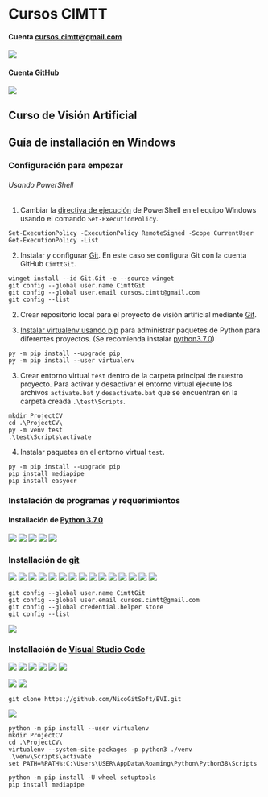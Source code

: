 # Cursos CIMTT

#### Cuenta cursos.cimtt@gmail.com
![](https://i.imgur.com/SOyQBhn.png)

#### Cuenta [GitHub](https://github.com/)
![](https://i.imgur.com/gEL1AIV.png)

## Curso de Visión Artificial


## Guía de installación en Windows

### Configuración para empezar
###### Usando PowerShell

1. Cambiar la [directiva de ejecución](https://docs.microsoft.com/es-es/powershell/module/microsoft.powershell.core/about/about_execution_policies) de PowerShell en el equipo Windows usando el comando `Set-ExecutionPolicy`.
```
Set-ExecutionPolicy -ExecutionPolicy RemoteSigned -Scope CurrentUser
Get-ExecutionPolicy -List
```
2. Instalar y configurar [Git](https://git-scm.com/). En este caso se configura Git con la cuenta GitHub `CimttGit`. 

```
winget install --id Git.Git -e --source winget
git config --global user.name CimttGit
git config --global user.email cursos.cimtt@gmail.com
git config --list
```
2. Crear repositorio local para el proyecto de visión artificial mediante [Git](https://git-scm.com/).

2. [Instalar virtualenv usando pip](https://packaging.python.org/en/latest/guides/installing-using-pip-and-virtual-environments/) para administrar paquetes de Python para diferentes proyectos. (Se recomienda instalar [python3.7.0](https://www.python.org/downloads/release/python-370/))
```
py -m pip install --upgrade pip
py -m pip install --user virtualenv
```

3. Crear entorno virtual `test` dentro de la carpeta principal de nuestro proyecto. Para activar y desactivar el entorno virtual ejecute los archivos `activate.bat` y `desactivate.bat` que se encuentran en la carpeta creada `.\test\Scripts`.

```
mkdir ProjectCV
cd .\ProjectCV\
py -m venv test
.\test\Scripts\activate
```
4. Instalar paquetes en el entorno virtual `test`.
```
py -m pip install --upgrade pip
pip install mediapipe
pip install easyocr
```

### Instalación de programas y requerimientos
#### Installación de [Python 3.7.0](https://www.python.org/downloads/release/python-370/)
![](https://i.imgur.com/uXoiysa.png)
![](https://i.imgur.com/1vPWl7H.png)
![](https://i.imgur.com/qbUFs15.png)
![](https://i.imgur.com/GKTVXrr.png)
![](https://i.imgur.com/UtamXxG.png)


### Installación de [git](https://git-scm.com/download/win)
![](https://i.imgur.com/PRnouTE.png)
![](https://i.imgur.com/Ulm0K9I.png)
![](https://i.imgur.com/kqXFfrO.png)
![](https://i.imgur.com/LFDnSXQ.png)
![](https://i.imgur.com/xayzdCs.png)
![](https://i.imgur.com/SdBiSyj.png)
![](https://i.imgur.com/O82BH1T.png)
![](https://i.imgur.com/W4UDwMz.png)
![](https://i.imgur.com/MNj1KFq.png)
![](https://i.imgur.com/xbMeeMM.png)
![](https://i.imgur.com/7wiEv2o.png)
![](https://i.imgur.com/BA1QQUA.png)
![](https://i.imgur.com/OwtjZCV.png)
![](https://i.imgur.com/lRJCFIX.png)
![](https://i.imgur.com/YJizwQl.png)
```
git config --global user.name CimttGit
git config --global user.email cursos.cimtt@gmail.com
git config --global credential.helper store
git config --list
```
![](https://i.imgur.com/sR7fT1E.png)


### Installación de [Visual Studio Code](https://code.visualstudio.com/docs/?dv=win)
![](https://i.imgur.com/5tfa7up.png)
![](https://i.imgur.com/0Nqe6mK.png)
![](https://i.imgur.com/gbNHnJL.png)
![](https://i.imgur.com/8r1sDFY.png)
![](https://i.imgur.com/T7t1Ht1.png)
![](https://i.imgur.com/qviXMLc.png)

![](https://i.imgur.com/lEygfaJ.png)
![](https://i.imgur.com/UNsMgHQ.png)

```
git clone https://github.com/NicoGitSoft/BVI.git
```
![](https://i.imgur.com/vk6HpnL.png)


```
python -m pip install --user virtualenv
mkdir ProjectCV
cd .\ProjectCV\
virtualenv --system-site-packages -p python3 ./venv
.\venv\Scripts\activate
set PATH=%PATH%;C:\Users\USER\AppData\Roaming\Python\Python38\Scripts

```

```
python -m pip install -U wheel setuptools
pip install mediapipe
```
